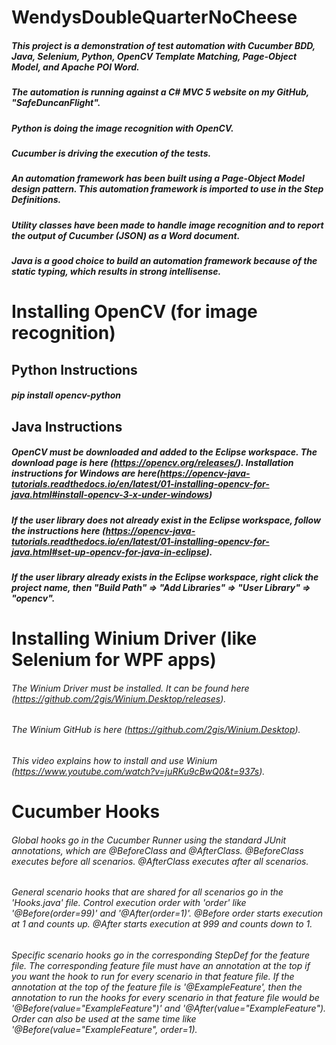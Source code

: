 # WendysDoubleQuarterNoCheese

##### This project is a demonstration of test automation with Cucumber BDD, Java, Selenium, Python, OpenCV Template Matching, Page-Object Model, and Apache POI Word.

##### The automation is running against a C# MVC 5 website on my GitHub, "SafeDuncanFlight".

##### Python is doing the image recognition with OpenCV.

##### Cucumber is driving the execution of the tests.

##### An automation framework has been built using a Page-Object Model design pattern. This automation framework is imported to use in the Step Definitions.

##### Utility classes have been made to handle image recognition and to report the output of Cucumber (JSON) as a Word document.

##### Java is a good choice to build an automation framework because of the static typing, which results in strong intellisense.

# Installing OpenCV (for image recognition)
## Python Instructions
##### pip install opencv-python

## Java Instructions
##### OpenCV must be downloaded and added to the Eclipse workspace. The download page is here (https://opencv.org/releases/). Installation instructions for Windows are here(https://opencv-java-tutorials.readthedocs.io/en/latest/01-installing-opencv-for-java.html#install-opencv-3-x-under-windows)
##### If the user library does not already exist in the Eclipse workspace, follow the instructions here (https://opencv-java-tutorials.readthedocs.io/en/latest/01-installing-opencv-for-java.html#set-up-opencv-for-java-in-eclipse).
##### If the user library already exists in the Eclipse workspace, right click the project name, then "Build Path" => "Add Libraries" => "User Library" => "opencv".
  
# Installing Winium Driver (like Selenium for WPF apps)
###### The Winium Driver must be installed. It can be found here (https://github.com/2gis/Winium.Desktop/releases).
###### The Winium GitHub is here (https://github.com/2gis/Winium.Desktop).
###### This video explains how to install and use Winium (https://www.youtube.com/watch?v=juRKu9cBwQ0&t=937s).

# Cucumber Hooks
###### Global hooks go in the Cucumber Runner using the standard JUnit annotations, which are @BeforeClass and @AfterClass. @BeforeClass executes before all scenarios. @AfterClass executes after all scenarios.
###### General scenario hooks that are shared for all scenarios go in the 'Hooks.java' file. Control execution order with 'order' like '@Before(order=99)' and '@After(order=1)'. @Before order starts execution at 1 and counts up. @After starts execution at 999 and counts down to 1.
###### Specific scenario hooks go in the corresponding StepDef for the feature file. The corresponding feature file must have an annotation at the top if you want the hook to run for every scenario in that feature file. If the annotation at the top of the feature file is '@ExampleFeature', then the annotation to run the hooks for every scenario in that feature file would be '@Before(value="ExampleFeature")' and '@After(value="ExampleFeature"). Order can also be used at the same time like '@Before(value="ExampleFeature", order=1).
